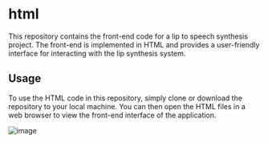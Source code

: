 # html
This repository contains the front-end code for a lip to speech synthesis project. The front-end is implemented in HTML and provides a user-friendly interface for interacting with the lip synthesis system.

## Usage
To use the HTML code in this repository, simply clone or download the repository to your local machine. You can then open the HTML files in a web browser to view the front-end interface of the application.

![image](https://github.com/shrao01/html/assets/111991504/562861ea-8d2e-4d76-b4da-bc7a9932a68b)
